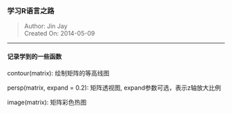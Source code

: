 ### 学习R语言之路
> Author: Jin Jay  
> Created On: 2014-05-09

---

#### 记录学到的一些函数
contour(matrix): 绘制矩阵的等高线图

persp(matrix, expand = 0.2): 矩阵透视图, expand参数可选，表示z轴放大比例

image(matrix): 矩阵彩色热图

